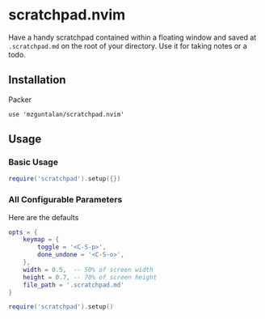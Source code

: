 # scratchpad.nvim

Have a handy scratchpad contained within a floating window and saved at `.scratchpad.md` on the root of your directory. Use it for taking notes or a todo.

## Installation

Packer
```
use 'mzguntalan/scratchpad.nvim'
```

## Usage
### Basic Usage
```lua
require('scratchpad').setup({})
```

### All Configurable Parameters
Here are the defaults
```lua
opts = {
    keymap = {
        toggle = '<C-S-p>',
        done_undone = '<C-S-o>',
    },
    width = 0.5,  -- 50% of screen width
    height = 0.7, -- 70% of screen height
    file_path = '.scratchpad.md'
}

require('scratchpad').setup()
```
